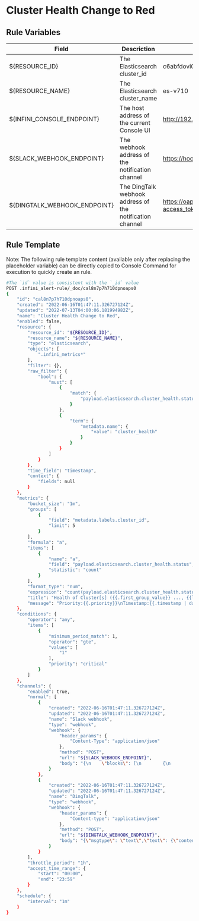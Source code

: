 # Cluster Health Change to Red

## Rule Variables
| Field        | Descriction   |  eg  |
| --------   | -----  | ----  |
| ${RESOURCE_ID}        |   The Elasticsearch cluster_id   |   c6abfdovi074mgr185m2   |
| ${RESOURCE_NAME}        |    The Elasticsearch cluster_name    |  es-v710  |
| ${INFINI_CONSOLE_ENDPOINT}        |    The host address of the current Console UI    |  http://192.168.3.201:9000  |
| ${SLACK_WEBHOOK_ENDPOINT}        |    The webhook address of the notification channel    |  https://hooks.slack.com/services/xxx/xxx/xxx  |
| ${DINGTALK_WEBHOOK_ENDPOINT}        |    The  DingTalk webhook address of the notification channel    |  https://oapi.dingtalk.com/robot/send?access_token=xxx  |

## Rule Template
Note: The following rule template content (available only after replacing the placeholder variable) can be directly copied to Console Command for execution to quickly create an rule.

```sh
#The `id` value is consistent with the `_id` value
POST .infini_alert-rule/_doc/cal8n7p7h710dpnoaps0
{
    "id": "cal8n7p7h710dpnoaps0",
    "created": "2022-06-16T01:47:11.326727124Z",
    "updated": "2022-07-13T04:00:06.181994982Z",
    "name": "Cluster Health Change to Red",
    "enabled": false,
    "resource": {
        "resource_id": "${RESOURCE_ID}",
        "resource_name": "${RESOURCE_NAME}",
        "type": "elasticsearch",
        "objects": [
            ".infini_metrics*"
        ],
        "filter": {},
        "raw_filter": {
            "bool": {
                "must": [
                    {
                        "match": {
                            "payload.elasticsearch.cluster_health.status": "red"
                        }
                    },
                    {
                        "term": {
                            "metadata.name": {
                                "value": "cluster_health"
                            }
                        }
                    }
                ]
            }
        },
        "time_field": "timestamp",
        "context": {
            "fields": null
        }
    },
    "metrics": {
        "bucket_size": "1m",
        "groups": [
            {
                "field": "metadata.labels.cluster_id",
                "limit": 5
            }
        ],
        "formula": "a",
        "items": [
            {
                "name": "a",
                "field": "payload.elasticsearch.cluster_health.status",
                "statistic": "count"
            }
        ],
        "format_type": "num",
        "expression": "count(payload.elasticsearch.cluster_health.status)",
        "title": "Health of Cluster[s] ({{.first_group_value}} ..., {{len .results}} clusters in total) Changed to Red",
        "message": "Priority:{{.priority}}\nTimestamp:{{.timestamp | datetime}}\nRuleID:{{.rule_id}}\nEventID:{{.event_id}}\n{{range .results}}\nClusterID:{{index .group_values 0}} is red now;\n{{end}}"
    },
    "conditions": {
        "operator": "any",
        "items": [
            {
                "minimum_period_match": 1,
                "operator": "gte",
                "values": [
                    "1"
                ],
                "priority": "critical"
            }
        ]
    },
    "channels": {
        "enabled": true,
        "normal": [
            {
                "created": "2022-06-16T01:47:11.326727124Z",
                "updated": "2022-06-16T01:47:11.326727124Z",
                "name": "Slack webhook",
                "type": "webhook",
                "webhook": {
                    "header_params": {
                        "Content-Type": "application/json"
                    },
                    "method": "POST",
                    "url": "${SLACK_WEBHOOK_ENDPOINT}",
                    "body": "{\n    \"blocks\": [\n        {\n            \"type\": \"section\",\n            \"text\": {\n                \"type\": \"mrkdwn\",\n                \"text\": \"Incident <${INFINI_CONSOLE_ENDPOINT}/#/alerting/alert/{{.event_id}}|#{{.event_id}}> is ongoing\\n{{.title}}\"\n            }\n        }\n    ],\n    \"attachments\": [\n        {{range .results}}\n        {\n            \"color\": {{if eq .priority \"critical\"}} \"#C91010\" {{else if eq .priority \"high\"}} \"#EB4C21\" {{else if eq .priority \"medium\"}} \"#FFB449\" {{else if eq .priority \"low\"}} \"#87d068\" {{else}} \"#2db7f5\" {{end}},\n            \"blocks\": [\n                {\n                    \"type\": \"section\",\n                    \"fields\": [\n                        {\n                            \"type\": \"mrkdwn\",\n                            \"text\": \"*ClusterID:* {{index .group_values 0}}\"\n                        },\n                        {\n                            \"type\": \"mrkdwn\",\n                            \"text\": \"*Priority:* {{.priority}}\"\n                        },\n                        {\n                            \"type\": \"mrkdwn\",\n                            \"text\": \"*Link:* <${INFINI_CONSOLE_ENDPOINT}/#/cluster/monitor/elasticsearch/{{ index .group_values 0}}|View Cluster Monitoring>\"\n                        }\n                    ]\n                }\n            ]\n        },\n        {{end}}\n    ]\n}"
                }
            },
            {
                "created": "2022-06-16T01:47:11.326727124Z",
                "updated": "2022-06-16T01:47:11.326727124Z",
                "name": "DingTalk",
                "type": "webhook",
                "webhook": {
                    "header_params": {
                        "Content-type": "application/json"
                    },
                    "method": "POST",
                    "url": "${DINGTALK_WEBHOOK_ENDPOINT}",
                    "body": "{\"msgtype\": \"text\",\"text\": {\"content\":\"Alerting: \\n{{.title}}\\n\\n{{.message}}\\nLink:${INFINI_CONSOLE_ENDPOINT}/#/alerting/alert/{{.event_id}}\"}}"
                }
            }
        ],
        "throttle_period": "1h",
        "accept_time_range": {
            "start": "00:00",
            "end": "23:59"
        }
    },
    "schedule": {
        "interval": "1m"
    }
}
```
